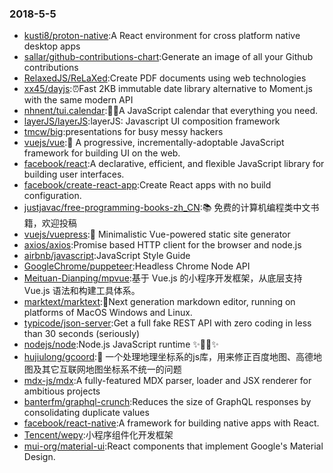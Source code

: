 ### 2018-5-5 
* [kusti8/proton-native](https://github.com//kusti8/proton-native):A React environment for cross platform native desktop apps 
* [sallar/github-contributions-chart](https://github.com//sallar/github-contributions-chart):Generate an image of all your Github contributions 
* [RelaxedJS/ReLaXed](https://github.com//RelaxedJS/ReLaXed):Create PDF documents using web technologies 
* [xx45/dayjs](https://github.com//xx45/dayjs):⏰Fast 2KB immutable date library alternative to Moment.js with the same modern API 
* [nhnent/tui.calendar](https://github.com//nhnent/tui.calendar):🍞📅A JavaScript calendar that everything you need. 
* [layerJS/layerJS](https://github.com//layerJS/layerJS):layerJS: Javascript UI composition framework 
* [tmcw/big](https://github.com//tmcw/big):presentations for busy messy hackers 
* [vuejs/vue](https://github.com//vuejs/vue):🖖 A progressive, incrementally-adoptable JavaScript framework for building UI on the web. 
* [facebook/react](https://github.com//facebook/react):A declarative, efficient, and flexible JavaScript library for building user interfaces. 
* [facebook/create-react-app](https://github.com//facebook/create-react-app):Create React apps with no build configuration. 
* [justjavac/free-programming-books-zh_CN](https://github.com//justjavac/free-programming-books-zh_CN):📚 免费的计算机编程类中文书籍，欢迎投稿 
* [vuejs/vuepress](https://github.com//vuejs/vuepress):📝 Minimalistic Vue-powered static site generator 
* [axios/axios](https://github.com//axios/axios):Promise based HTTP client for the browser and node.js 
* [airbnb/javascript](https://github.com//airbnb/javascript):JavaScript Style Guide 
* [GoogleChrome/puppeteer](https://github.com//GoogleChrome/puppeteer):Headless Chrome Node API 
* [Meituan-Dianping/mpvue](https://github.com//Meituan-Dianping/mpvue):基于 Vue.js 的小程序开发框架，从底层支持 Vue.js 语法和构建工具体系。 
* [marktext/marktext](https://github.com//marktext/marktext):📝Next generation markdown editor, running on platforms of MacOS Windows and Linux. 
* [typicode/json-server](https://github.com//typicode/json-server):Get a full fake REST API with zero coding in less than 30 seconds (seriously) 
* [nodejs/node](https://github.com//nodejs/node):Node.js JavaScript runtime ✨🐢🚀✨ 
* [hujiulong/gcoord](https://github.com//hujiulong/gcoord):📍 一个处理地理坐标系的js库，用来修正百度地图、高德地图及其它互联网地图坐标系不统一的问题 
* [mdx-js/mdx](https://github.com//mdx-js/mdx):A fully-featured MDX parser, loader and JSX renderer for ambitious projects 
* [banterfm/graphql-crunch](https://github.com//banterfm/graphql-crunch):Reduces the size of GraphQL responses by consolidating duplicate values 
* [facebook/react-native](https://github.com//facebook/react-native):A framework for building native apps with React. 
* [Tencent/wepy](https://github.com//Tencent/wepy):小程序组件化开发框架 
* [mui-org/material-ui](https://github.com//mui-org/material-ui):React components that implement Google's Material Design. 
